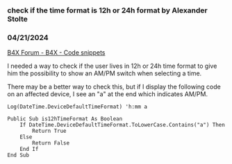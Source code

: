 ###  check if the time format is 12h or 24h format by Alexander Stolte
### 04/21/2024
[B4X Forum - B4X - Code snippets](https://www.b4x.com/android/forum/threads/160644/)

I needed a way to check if the user lives in 12h or 24h time format to give him the possibility to show an AM/PM switch when selecting a time.  
  
There may be a better way to check this, but if I display the following code on an affected device, I see an "a" at the end which indicates AM/PM.  

```B4X
Log(DateTime.DeviceDefaultTimeFormat) 'h:mm a
```

  
  

```B4X
Public Sub is12hTimeFormat As Boolean  
    If DateTime.DeviceDefaultTimeFormat.ToLowerCase.Contains("a") Then  
        Return True  
    Else  
        Return False  
    End If  
End Sub
```